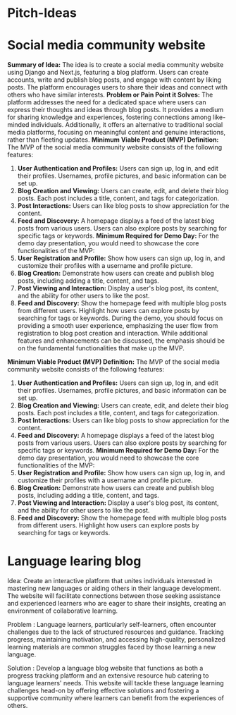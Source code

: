 # Pitch-Ideas

# Social media community website
**Summary of Idea:**
The idea is to create a social media community website using Django and Next.js, featuring a blog platform. Users can create accounts, write and publish blog posts, and engage with content by liking posts. The platform encourages users to share their ideas and connect with others who have similar interests.
**Problem or Pain Point it Solves:**
The platform addresses the need for a dedicated space where users can express their thoughts and ideas through blog posts. It provides a medium for sharing knowledge and experiences, fostering connections among like-minded individuals. Additionally, it offers an alternative to traditional social media platforms, focusing on meaningful content and genuine interactions, rather than fleeting updates.
**Minimum Viable Product (MVP) Definition:**
The MVP of the social media community website consists of the following features:
1. **User Authentication and Profiles:** Users can sign up, log in, and edit their profiles. Usernames, profile pictures, and basic information can be set up.
2. **Blog Creation and Viewing:** Users can create, edit, and delete their blog posts. Each post includes a title, content, and tags for categorization.
3. **Post Interactions:** Users can like blog posts to show appreciation for the content.
4. **Feed and Discovery:** A homepage displays a feed of the latest blog posts from various users. Users can also explore posts by searching for specific tags or keywords.
**Minimum Required for Demo Day:**
For the demo day presentation, you would need to showcase the core functionalities of the MVP:
1. **User Registration and Profile:** Show how users can sign up, log in, and customize their profiles with a username and profile picture.
2. **Blog Creation:** Demonstrate how users can create and publish blog posts, including adding a title, content, and tags.
3. **Post Viewing and Interaction:** Display a user's blog post, its content, and the ability for other users to like the post.
4. **Feed and Discovery:** Show the homepage feed with multiple blog posts from different users. Highlight how users can explore posts by searching for tags or keywords.
During the demo, you should focus on providing a smooth user experience, emphasizing the user flow from registration to blog post creation and interaction. While additional features and enhancements can be discussed, the emphasis should be on the fundamental functionalities that make up the MVP.

**Minimum Viable Product (MVP) Definition:**
The MVP of the social media community website consists of the following features:
1. **User Authentication and Profiles:** Users can sign up, log in, and edit their profiles. Usernames, profile pictures, and basic information can be set up.
2. **Blog Creation and Viewing:** Users can create, edit, and delete their blog posts. Each post includes a title, content, and tags for categorization.
3. **Post Interactions:** Users can like blog posts to show appreciation for the content.
4. **Feed and Discovery:** A homepage displays a feed of the latest blog posts from various users. Users can also explore posts by searching for specific tags or keywords.
**Minimum Required for Demo Day:**
For the demo day presentation, you would need to showcase the core functionalities of the MVP:
1. **User Registration and Profile:** Show how users can sign up, log in, and customize their profiles with a username and profile picture.
2. **Blog Creation:** Demonstrate how users can create and publish blog posts, including adding a title, content, and tags.
3. **Post Viewing and Interaction:** Display a user's blog post, its content, and the ability for other users to like the post.
4. **Feed and Discovery:** Show the homepage feed with multiple blog posts from different users. Highlight how users can explore posts by searching for tags or keywords.



# Language learing blog
Idea:
Create an interactive platform that unites individuals interested in mastering new languages or aiding others in their language development. The website will facilitate connections between those seeking assistance and experienced learners who are eager to share their insights, creating an environment of collaborative learning.


Problem :
Language learners, particularly self-learners, often encounter challenges due to the lack of structured resources and guidance. Tracking progress, maintaining motivation, and accessing high-quality, personalized learning materials are common struggles faced by those learning a new language.


Solution :
Develop a language blog website that functions as both a progress tracking platform and an extensive resource hub catering to language learners' needs. This website will tackle these language learning challenges head-on by offering effective solutions and fostering a supportive community where learners can benefit from the experiences of others.

